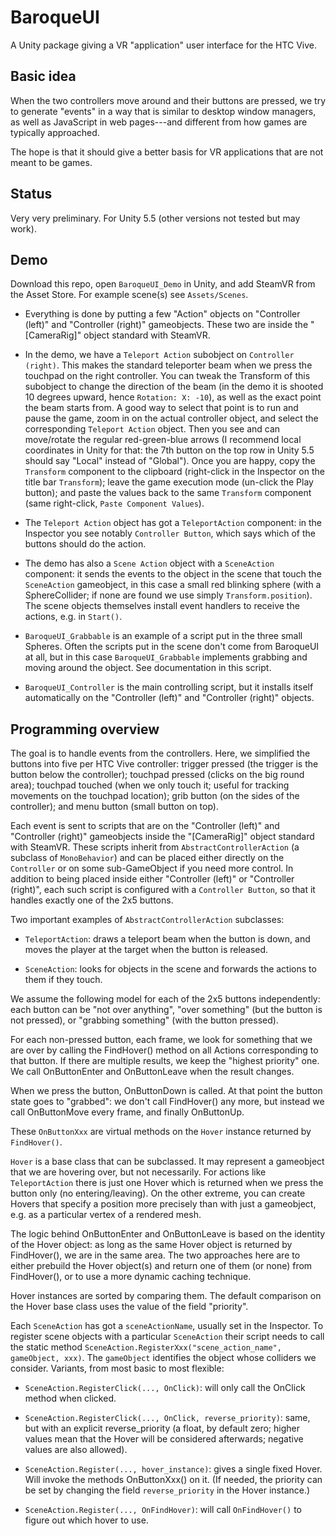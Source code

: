 BaroqueUI
=========

A Unity package giving a VR "application" user interface for the HTC Vive.


Basic idea
----------

When the two controllers move around and their buttons are pressed, we try to generate "events" in a way that is similar to desktop window managers, as well as JavaScript in web pages---and different from how games are typically approached.

The hope is that it should give a better basis for VR applications that are not meant to be games.


Status
------

Very very preliminary.  For Unity 5.5 (other versions not tested but may work).


Demo
----

Download this repo, open ``BaroqueUI_Demo`` in Unity, and add SteamVR from the Asset Store.  For example scene(s) see ``Assets/Scenes``.

* Everything is done by putting a few "Action" objects on "Controller (left)" and "Controller (right)" gameobjects.  These two are inside the "[CameraRig]" object standard with SteamVR.

* In the demo, we have a ``Teleport Action`` subobject on ``Controller (right)``.  This makes the standard teleporter beam when we press the touchpad on the right controller.  You can tweak the Transform of this subobject to change the direction of the beam (in the demo it is shooted 10 degrees upward, hence ``Rotation: X: -10``), as well as the exact point the beam starts from.  A good way to select that point is to run and pause the game, zoom in on the actual controller object, and select the corresponding ``Teleport Action`` object.  Then you see and can move/rotate the regular red-green-blue arrows (I recommend local coordinates in Unity for that: the 7th button on the top row in Unity 5.5 should say "Local" instead of "Global").  Once you are happy, copy the ``Transform`` component to the clipboard (right-click in the Inspector on the title bar ``Transform``); leave the game execution mode (un-click the Play button); and paste the values back to the same ``Transform`` component (same right-click, ``Paste Component Values``).

* The ``Teleport Action`` object has got a ``TeleportAction`` component: in the Inspector you see notably ``Controller Button``, which says which of the buttons should do the action.

* The demo has also a ``Scene Action`` object with a ``SceneAction`` component: it sends the events to the object in the scene that touch the ``SceneAction`` gameobject, in this case a small red blinking sphere (with a SphereCollider; if none are found we use simply ``Transform.position``).  The scene objects themselves install event handlers to receive the actions, e.g. in ``Start()``.

* ``BaroqueUI_Grabbable`` is an example of a script put in the three small Spheres.  Often the scripts put in the scene don't come from BaroqueUI at all, but in this case ``BaroqueUI_Grabbable`` implements grabbing and moving around the object.  See documentation in this script.

* ``BaroqueUI_Controller`` is the main controlling script, but it installs itself automatically on the "Controller (left)" and "Controller (right)" objects.


Programming overview
--------------------

The goal is to handle events from the controllers.  Here, we simplified the buttons into five per HTC Vive controller: trigger pressed (the trigger is the button below the controller); touchpad pressed (clicks on the big round area); touchpad touched (when we only touch it; useful for tracking movements on the touchpad location); grib button (on the sides of the controller); and menu button (small button on top).

Each event is sent to scripts that are on the "Controller (left)" and "Controller (right)" gameobjects inside the "[CameraRig]" object standard with SteamVR.  These scripts inherit from ``AbstractControllerAction`` (a subclass of ``MonoBehavior``) and can be placed either directly on the ``Controller`` or on some sub-GameObject if you need more control.  In addition to being placed inside either "Controller (left)" or "Controller (right)", each such script is configured with a ``Controller Button``, so that it handles exactly one of the 2x5 buttons.

Two important examples of ``AbstractControllerAction`` subclasses:

* ``TeleportAction``: draws a teleport beam when the button is down, and moves the player at the target when the button is released.

* ``SceneAction``: looks for objects in the scene and forwards the actions to them if they touch.

We assume the following model for each of the 2x5 buttons independently: each button can be "not over anything", "over something" (but the button is not pressed), or "grabbing something" (with the button pressed).

For each non-pressed button, each frame, we look for something that we are over by calling the FindHover() method on all Actions corresponding to that button.  If there are multiple results, we keep the "highest priority" one.  We call OnButtonEnter and OnButtonLeave when the result changes.

When we press the button, OnButtonDown is called.  At that point the button state goes to "grabbed": we don't call FindHover() any more, but instead we call OnButtonMove every frame, and finally OnButtonUp.

These ``OnButtonXxx`` are virtual methods on the ``Hover`` instance returned by ``FindHover()``.

``Hover`` is a base class that can be subclassed.  It may represent a gameobject that we are hovering over, but not necessarily.  For actions like ``TeleportAction`` there is just one Hover which is returned when we press the button only (no entering/leaving).  On the other extreme, you can create Hovers that specify a position more precisely than with just a gameobject, e.g. as a particular vertex of a rendered mesh.

The logic behind OnButtonEnter and OnButtonLeave is based on the identity of the Hover object: as long as the same Hover object is returned by FindHover(), we are in the same area.  The two approaches here are to either prebuild the Hover object(s) and return one of them (or none) from FindHover(), or to use a more dynamic caching technique.

Hover instances are sorted by comparing them.  The default comparison on the Hover base class uses the value of the field "priority".

Each ``SceneAction`` has got a ``sceneActionName``, usually set in the Inspector.  To register scene objects with a particular ``SceneAction`` their script needs to call the static method ``SceneAction.RegisterXxx("scene_action_name", gameObject, xxx)``.  The ``gameObject`` identifies the object whose colliders we consider.  Variants, from most basic to most flexible:

* ``SceneAction.RegisterClick(..., OnClick)``: will only call the OnClick method when clicked.

* ``SceneAction.RegisterClick(..., OnClick, reverse_priority)``: same, but with an explicit reverse_priority (a float, by default zero; higher values mean that the Hover will be considered afterwards; negative values are also allowed).

* ``SceneAction.Register(..., hover_instance)``: gives a single fixed Hover.  Will invoke the methods OnButtonXxx() on it.  (If needed, the priority can be set by changing the field ``reverse_priority`` in the Hover instance.)

* ``SceneAction.Register(..., OnFindHover)``: will call ``OnFindHover()`` to figure out which hover to use.